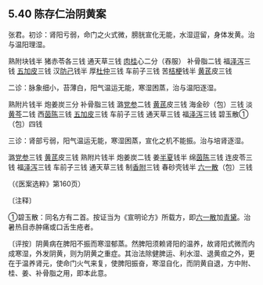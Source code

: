## 5.40 陈存仁治阴黄案

张君。初诊：肾阳亏弱，命门之火式微，膀胱宣化无能，水湿逗留，身体发黄。治与温阳理湿。

熟附块钱半 猪赤苓各三钱 通天草三钱 [肉桂](https://www.gmzyjc.com/read/bc/bc07-0.3.0.0.0.md)心二分（吞服） 补骨脂二钱 福[泽泻](https://www.gmzyjc.com/read/bc/bc05-0.0.4.0.0.md)三钱 [五加皮](https://www.gmzyjc.com/read/bc/bc06-0.0.6.0.0.md)三钱 汉[防己](https://www.gmzyjc.com/read/bc/bc06-0.0.3.0.0.md)钱半 厚[杜仲](https://www.gmzyjc.com/read/bc/bc17-0.2.10.0.0.md)三钱 车前子三钱 苦[桔梗](https://www.gmzyjc.com/read/bc/bc16-0.2.2.0.0.md)钱半 [黄芪](https://www.gmzyjc.com/read/bc/bc17-0.1.4.0.0.md)皮三钱

二诊：脉象细小，苔薄白，阳气温运无能，寒湿困蒸，治与温阳逐湿。

熟附片钱半 炮姜炭三分 补骨脂三钱 潞[党参](https://www.gmzyjc.com/read/bc/bc17-0.1.2.0.0.md)二钱 [黄芪](https://www.gmzyjc.com/read/bc/bc17-0.1.4.0.0.md)皮三钱 海金砂（包）三钱 淡[黄芩](https://www.gmzyjc.com/read/bc/bc03-0.2.1.0.0.md)二钱 西[茵陈](https://www.gmzyjc.com/read/bc/bc05-0.0.15.0.0.md)三钱 [五加皮](https://www.gmzyjc.com/read/bc/bc06-0.0.6.0.0.md)三钱 车前子三钱 通天草三钱 福[泽泻](https://www.gmzyjc.com/read/bc/bc05-0.0.4.0.0.md)三钱 碧玉散①（包）四钱

三诊：肾部亏弱，阳气温运无能，寒湿困蒸，宣化之机不能振。治与培肾逐湿。

潞[党参](https://www.gmzyjc.com/read/bc/bc17-0.1.2.0.0.md)三钱 [黄芪](https://www.gmzyjc.com/read/bc/bc17-0.1.4.0.0.md)皮三钱 熟附片钱半 炮姜炭二钱 姜[半夏](https://www.gmzyjc.com/read/bc/bc16-0.1.1.0.0.md)钱半 绵[茵陈](https://www.gmzyjc.com/read/bc/bc05-0.0.15.0.0.md)三钱 连皮苓三钱 福[泽泻](https://www.gmzyjc.com/read/bc/bc05-0.0.4.0.0.md)三钱 车前子三钱 通天草三钱 制[香附](https://www.gmzyjc.com/read/bc/bc11-0.0.4.0.0.md)三钱 春砂壳钱半 [六一散](https://www.gmzyjc.com/read/fjx/fjx04-0.16.0.0.0.md)（包）三钱

（《医案选粹》第160页）

〔注释〕

①碧玉散：同名方有二首。按证当为《宣明论方》所载方，即[六一散](https://www.gmzyjc.com/read/fjx/fjx04-0.16.0.0.0.md)加[青黛](https://www.gmzyjc.com/read/bc/bc03-0.4.6.0.0.md)。治暑热目赤肿痛或口舌生疮者。

〔评按〕阴黄病在脾阳不振而寒湿郁蒸。然脾阳须赖肾阳的温养，故肾阳式微而内成寒湿，外发阴黄，则为阴黄之重症。其治法除健脾运、利水湿、退黄疸之外，更在于温养肾元，使命门火气来复，使脾阳振奋，寒湿自化，而阴黄自退，方中附、桂、姜、补骨脂之用，即本此意。
